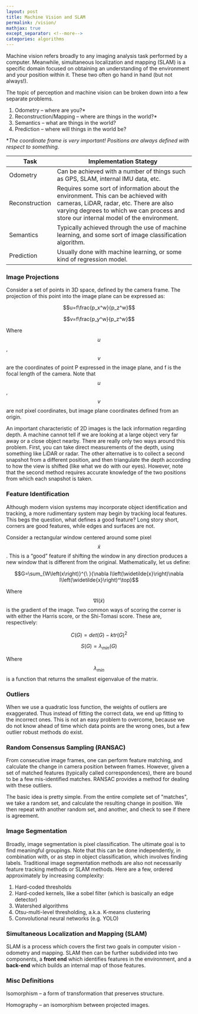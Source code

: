 ```yaml
---
layout: post
title: Machine Vision and SLAM
permalink: /vision/
mathjax: true
except_separator: <!--more-->
categories: algorithms
---
```


Machine vision refers broadly to any imaging analysis task performed by a computer. Meanwhile, simultaneous localization and mapping (SLAM) is a specific domain focused on obtaining an understanding of the environment and your position within it. These two often go hand in hand (but not always!).

<!--more-->

The topic of perception and machine vision can be broken down into a few separate problems. 

1. Odometry – where are you?*
2. Reconstruction/Mapping – where are things in the world?*
3. Semantics – what are things in the world?
4. Prediction – where will things in the world be?

**The coordinate frame is very important! Positions are always defined with respect to something.* 

| Task             | Implementation Stategy
|--                 |--
| Odometry 			| Can be achieved with a number of things such as GPS, SLAM, internal IMU data, etc. 
| Reconstruction 	| Requires some sort of information about the environment. This can be achieved with cameras, LiDAR, radar, etc. There are also varying degrees to which we can process and store our internal model of the environment. 
| Semantics 		| Typically achieved through the use of machine learning, and some sort of image classification algorithm. 
| Prediction 		| Usually done with machine learning, or some kind of regression model.


### Image Projections

Consider a set of points in 3D space, defined by the camera frame. The projection of this point into the image plane can be expressed as:

$$u=f\frac{p_x^w}{p_z^w}$$

$$v=f\frac{p_y^w}{p_z^w}$$

Where $$u$$, $$v$$ are the coordinates of point P expressed in the image plane, and f is the focal length of the camera. Note that $$u$$, $$v$$ are not pixel coordinates, but image plane coordinates defined from an origin. 

An important characteristic of 2D images is the lack information regarding depth. A machine cannot tell if we are looking at a large object very far away or a close object nearby. There are really only two ways around this problem. First, you can take direct measurements of the depth, using something like LiDAR or radar. The other alternative is to collect a second snapshot from a different position, and then triangulate the depth according to how the view is shifted (like what we do with our eyes). However, note that the second method requires accurate knowledge of the two positions from which each snapshot is taken. 


### Feature Identification

Although modern vision systems may incorporate object identification and tracking, a more rudimentary system may begin by tracking local features. This begs the question, what defines a good feature? Long story short, corners are good features, while edges and surfaces are not. 

Consider a rectangular window centered around some pixel $$\widetilde{x}$$. This is a “good” feature if shifting the window in any direction produces a new window that is different from the original. Mathematically, let us define:

$$G=\sum_{W\left(x\right)}^{\ }{\nabla I\left(\widetilde{x}\right)\nabla I\left(\widetilde{x}\right)^\top}$$

Where $$\nabla I\left(\widetilde{x}\right)$$ is the gradient of the image. Two common ways of scoring the corner is with either the Harris score, or the Shi-Tomasi score. These are, respectively:

$$C\left(G\right)=det\left(G\right)-ktr\left(G\right)^2$$

$$S\left(G\right)=\lambda_{min}\left(G\right)$$

Where $$\lambda_{min}$$ is a function that returns the smallest eigenvalue of the matrix.


### Outliers

When we use a quadratic loss function, the weights of outliers are exaggerated. Thus instead of fitting the correct data, we end up fitting to the incorrect ones. This is not an easy problem to overcome, because we do not know ahead of time which data points are the wrong ones, but a few outlier robust methods do exist.


### Random Consensus Sampling (RANSAC)

From consecutive image frames, one can perform feature matching, and calculate the change in camera position between frames. However, given a set of matched features (typically called correspondences), there are bound to be a few mis-identified matches. RANSAC provides a method for dealing with these outliers. 

The basic idea is pretty simple. From the entire complete set of "matches", we take a random set, and calculate the resulting change in position. We then repeat with another random set, and another, and check to see if there is agreement.


### Image Segmentation

Broadly, image segmentation is pixel classification. The ultimate goal is to find meaningful groupings. Note that this can be done independently, in combination with, or as step in object classification, which involves finding labels. Traditional image segmentation methods are also not necessarily feature tracking methods or SLAM methods. Here are a few, ordered approximately by increasing complexity:

1. Hard-coded thresholds
2. Hard-coded kernels, like a sobel filter (which is basically an edge detector)
3. Watershed algorithms
4. Otsu-multi-level thresholding, a.k.a. K-means clustering
5. Convolutional neural networks (e.g. YOLO)


### Simultaneous Localization and Mapping (SLAM)

SLAM is a process which covers the first two goals in computer vision - odometry and mapping. SLAM then can be further subdivided into two components, a **front end** which identifies features in the environment, and a **back-end** which builds an internal map of those features.


### Misc Definitions

Isomorphism – a form of transformation that preserves structure.

Homography – an isomorphism between projected images. 



